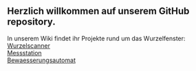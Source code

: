 
## Herzlich willkommen auf unserem GitHub repository.

In unserem Wiki findet ihr Projekte rund um das Wurzelfenster:  
[Wurzelscanner](https://github.com/wurzelfenster-org/Wurzelfenster/wiki/Wurzelscanner)  
[Messstation](https://github.com/wurzelfenster-org/Wurzelfenster/wiki/Messstation)  
[Bewaesserungsautomat](https://github.com/wurzelfenster-org/Wurzelfenster/wiki/Bew%C3%A4sserungsautomat)  
